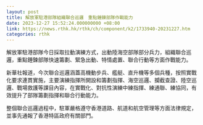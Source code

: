 ```yaml
---
layout: post
title: 解放軍駐港部隊組織聯合巡邏　重點錘鍊部隊作戰能力
date: 2023-12-27 15:52:24.000000000 +08:00
link: https://news.rthk.hk/rthk/ch/component/k2/1733940-20231227.htm
categories: rthk
---
```


解放軍駐港部隊今日採取拉動演練方式，出動陸海空部隊部分兵力，組織聯合巡邏，重點錘鍊部隊快速籌劃、緊急出動、特情處置、聯合行動等方面作戰能力。

新華社報道，今次聯合巡邏涵蓋高機動步兵、艦艇、直升機等多個兵種，按照實戰化要求連貫實施，主要演練指揮所開設和籌劃指揮、海空巡邏、攔截查證、陸空巡邏、戰場救護等課目內容，在實戰化、對抗性演練中練指揮、練通聯、練協同，有效提升了部隊籌劃指揮和聯合行動能力。

整個聯合巡邏過程中，駐軍嚴格遵守香港道路、航道和航空管理等方面法律規定，並事先通報了香港特區政府有關部門。
